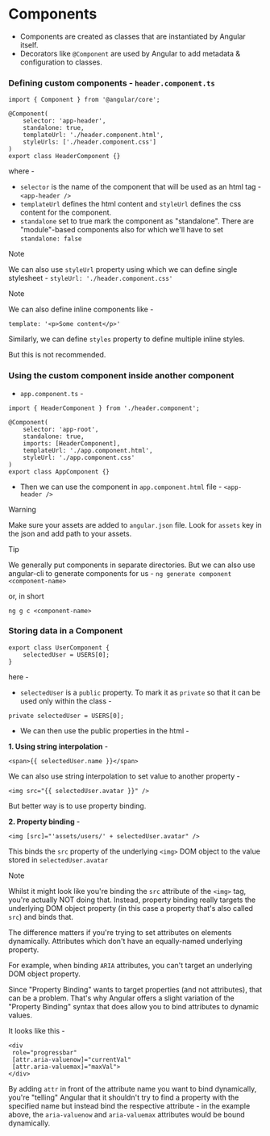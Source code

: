# Components
- Components are created as classes that are instantiated by Angular itself.
- Decorators like `@Component` are used by Angular to add metadata & configuration to classes.

### Defining custom components - `header.component.ts`
```
import { Component } from '@angular/core';

@Component(
    selector: 'app-header',
    standalone: true,
    templateUrl: './header.component.html',
    styleUrls: ['./header.component.css']
)
export class HeaderComponent {}
```

where -
- `selector` is the name of the component that will be used as an html tag - `<app-header />`
- `templateUrl` defines the html content and `styleUrl` defines the css content for the component.
- `standalone` set to true mark the component as "standalone". There are "module"-based components also for which we'll have to set `standalone: false`

> [!NOTE]
> We can also use `styleUrl` property using which we can define single stylesheet -
> `styleUrl: './header.component.css'`

> [!NOTE]
> We can also define inline components like -
> ```
> template: '<p>Some content</p>'
> ```
> Similarly, we can define `styles` property to define multiple inline styles.
>
> But this is not recommended.

### Using the custom component inside another component
- `app.component.ts` -
```
import { HeaderComponent } from './header.component';

@Component(
    selector: 'app-root',
    standalone: true,
    imports: [HeaderComponent],
    templateUrl: './app.component.html',
    styleUrl: './app.component.css'
)
export class AppComponent {}
```
- Then we can use the component in `app.component.html` file - `<app-header />`

> [!WARNING]
> Make sure your assets are added to `angular.json` file.
> Look for `assets` key in the json and add path to your assets.

> [!TIP]
> We generally put components in separate directories. But we can also use angular-cli to generate components for us -
> `ng generate component <component-name>`
>
> or, in short
>
> `ng g c <component-name>`

### Storing data in a Component
```
export class UserComponent {
    selectedUser = USERS[0];
}
```
here -
- `selectedUser` is a `public` property. To mark it as `private` so that it can be used only within the class -
```
private selectedUser = USERS[0];
```
- We can then use the public properties in the html -

__1. Using string interpolation__ -
```
<span>{{ selectedUser.name }}</span>
```
We can also use string interpolation to set value to another property -
```
<img src="{{ selectedUser.avatar }}" />
```
But better way is to use property binding.

__2. Property binding__ -
```
<img [src]="'assets/users/' + selectedUser.avatar" />
```
This binds the `src` property of the underlying `<img>` DOM object to the value stored in `selectedUser.avatar`

> [!NOTE]
> Whilst it might look like you're binding the `src` attribute of the `<img>` tag, you're actually NOT doing that. Instead, property binding really targets the underlying DOM object property (in this case a property that's also called `src`) and binds that.
>
> The difference matters if you're trying to set attributes on elements dynamically. Attributes which don't have an equally-named underlying property.
>
> For example, when binding `ARIA` attributes, you can't target an underlying DOM object property.
>
> Since "Property Binding" wants to target properties (and not attributes), that can be a problem. That's why Angular offers a slight variation of the "Property Binding" syntax that does allow you to bind attributes to dynamic values.
>
> It looks like this - 
> ```
> <div 
>  role="progressbar" 
>  [attr.aria-valuenow]="currentVal" 
>  [attr.aria-valuemax]="maxVal">
> </div>
> ```
>
> By adding `attr` in front of the attribute name you want to bind dynamically, you're "telling" Angular that it shouldn't try to find a property with the specified name but instead bind the respective attribute - in the example above, the `aria-valuenow` and `aria-valuemax` attributes would be bound dynamically.
